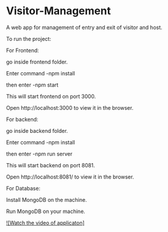 # Visitor-Management
A web app for management of entry and exit of visitor and host.

To run the project:

For Frontend:

go inside frontend folder.

Enter command  -npm install

then enter     -npm start

This will start frontend on port 3000.

Open http://localhost:3000 to view it in the browser.


For backend:

go inside backend folder.

Enter command  -npm install

then enter     -npm run server

This will start backend on port 8081.

Open http://localhost:8081/ to view it in the browser.


For Database:

Install MongoDB on the machine.

Run MongoDB on your machine.

[![Watch the video of applicaton]](https://youtu.be/y6J9aTzPvIc)
